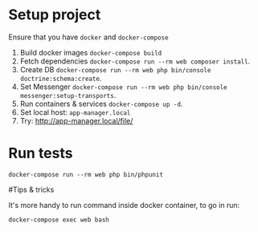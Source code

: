 # Setup project

Ensure that you have `docker`  and `docker-compose`

1. Build docker images `docker-compose build`
2. Fetch dependencies `docker-compose run --rm web composer install`.
3. Create DB `docker-compose run --rm web php bin/console doctrine:schema:create`.
4. Set Messenger `docker-compose run --rm web php bin/console messenger:setup-transports`.
5. Run containers & services `docker-compose up -d`.
6. Set local host: `app-manager.local`
7. Try: http://app-manager.local/file/

# Run tests
`docker-compose run --rm web php bin/phpunit`

#Tips & tricks

It's more handy to run command inside docker container, to go in run:

`docker-compose exec web bash`
